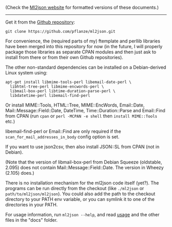 (Check the [Ml2json website](http://ml2json.christianjaeger.ch/) for
formatted versions of these documents.)

---

Get it from the [Github repository](https://github.com/pflanze/ml2json):

    git clone https://github.com/pflanze/ml2json.git

For convenience, the (required parts of my) ftemplate and perllib
libraries have been merged into this repository for now (in the
future, I will properly package those libraries as separate CPAN
modules and then just ask to install from there or from their own
Github repositories).

The other non-standard dependencies can be installed on a
Debian-derived Linux system using:

    apt-get install libmime-tools-perl libemail-date-perl \
      libhtml-tree-perl libmime-encwords-perl \
      libmail-box-perl libtime-duration-parse-perl \
      libdatetime-perl libemail-find-perl

Or install MIME::Tools, HTML::Tree, MIME::EncWords, Email::Date,
Mail::Message::Field::Date, DateTime, Time::Duration::Parse and
Email::Find from CPAN (run `cpan` or `perl -MCPAN -e shell` then
`install MIME::Tools` etc.)

libemail-find-perl or Email::Find are only required if the
`scan_for_mail_addresses_in_body` config option is set.

If you want to use json2csv, then also install JSON::SL from CPAN (not
in Debian).

(Note that the version of libmail-box-perl from Debian Squeeze
(oldstable, 2.095) does not contain Mail::Message::Field::Date. The
version in Wheezy (2.105) does.)

There is no installation mechanism for the ml2json code itself
(yet?). The programs can be run directly from the checkout (like
`./ml2json` or `path/to/ml2json/ml2json`). You could also add the path
to the checkout directory to your PATH env variable, or you can
symlink it to one of the directories in your PATH.

For usage information, run `ml2json --help`, and read
[usage](docs/usage.md) and the other files in the "docs" folder.
